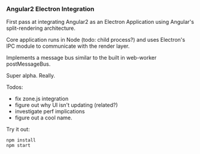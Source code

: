### Angular2 Electron Integration

First pass at integrating Angular2 as an Electron Application using Angular's split-rendering architecture.

Core application runs in Node (todo: child process?) and uses Electron's IPC module to communicate with the render layer.

Implements a message bus similar to the built in web-worker postMessageBus.

Super alpha. Really.

Todos: 
- fix zone.js integration
- figure out why UI isn't updating (related?)
- investigate perf implications
- figure out a cool name.

Try it out:
```
npm install
npm start
```

